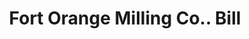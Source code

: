 ---
doi: 10.7916/D8T73VF6
date_other: '1890'
date_other_textual: 1890-1899
form: printed ephemera
genre:
- Invoices
name:
- Fort Orange Milling Co.
object_in_context_url: https://biggert.cul.columbia.edu/items/view/ave_biggert_00829
subject_hierarchical_geographic:
- Albany, New York, United States
subject_name:
- Fort Orange Milling Co.
title: Fort Orange Milling Co.. Bill
sort_title: Fort Orange Milling Co.. Bill
call_number: ave_biggert_00829
coordinates:
- 42.652499999999996,-73.75722222222223
pid: ave_biggert_00829
identifiers: ave_biggert_00829
thumbnail: https://derivativo-3.library.columbia.edu/iiif/2/ldpd:345782/full/!256,256/0/native.jpg
permalink: "/biggert/ave_biggert_00829/"
layout: iiif-image-page
---